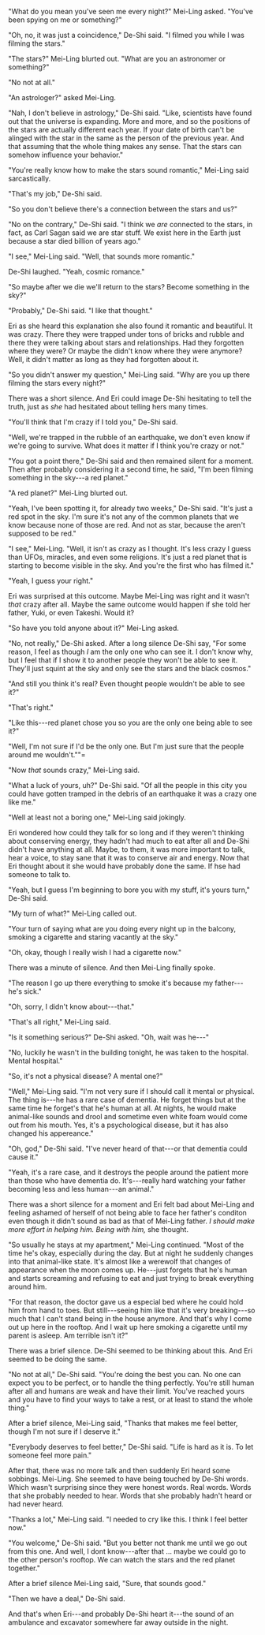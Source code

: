 "What do you mean you've seen me every night?" Mei-Ling asked. "You've been spying on me or something?"

"Oh, no, it was just a coincidence," De-Shi said. "I filmed you while I was filming the stars."

"The stars?" Mei-Ling blurted out. "What are you an astronomer or something?"

"No not at all."

"An astrologer?" asked Mei-Ling.

"Nah, I don't believe in astrology," De-Shi said. "Like, scientists have found out that the universe is expanding. More and more, and so the positions of the stars are actually different each year. If your date of birth can't be alinged with the star in the same as the person of the previous year. And that assuming that the whole thing makes any sense. That the stars can somehow influence your behavior."

"You're really know how to make the stars sound romantic," Mei-Ling said sarcastically.

"That's my job," De-Shi said.

"So you don't believe there's a connection between the stars and us?"

"No on the contrary," De-Shi said. "I think we *are* connected to the stars, in fact, as Carl Sagan said we are star stuff. We exist here in the Earth just because a star died billion of years ago."

"I see," Mei-Ling said. "Well, that sounds more romantic."

De-Shi laughed. "Yeah, cosmic romance."

"So maybe after we die we'll return to the stars? Become something in the sky?"

"Probably," De-Shi said. "I like that thought."

Eri as she heard this explanation she also found it romantic and beautiful. It was crazy. There they were trapped under tons of bricks and rubble and there they were talking about stars and relationships. Had they forgotten where they were? Or maybe the didn't know where they were anymore? Well, it didn't matter as long as they had forgotten about it.

"So you didn't answer my question," Mei-Ling said. "Why are you up there filming the stars every night?"

There was a short silence. And Eri could image De-Shi hesitating to tell the truth, just as *she* had hesitated about telling hers many times.

"You'll think that I'm crazy if I told you," De-Shi said.

"Well, we're trapped in the rubble of an earthquake, we don't even know if we're going to survive. What does it matter if I think you're crazy or not."

"You got a point there," De-Shi said and then remained silent for a moment. Then after probably considering it a second time, he said, "I'm been filming something in the sky---a red planet."

"A red planet?" Mei-Ling blurted out.

"Yeah, I've been spotting it, for already two weeks," De-Shi said. "It's just a red spot in the sky. I'm sure it's not any of the common planets that we know because none of those are red. And not as star, because the aren't supposed to be red."

"I see," Mei-Ling. "Well, it isn't as crazy as I thought. It's less crazy I guess than UFOs, miracles, and even some religions. It's just a red planet that is starting to become visible in the sky. And you're the first who has filmed it."

"Yeah, I guess your right."

Eri was surprised at this outcome. Maybe Mei-Ling was right and it wasn't *that* crazy after all. Maybe the same outcome would happen if she told her father, Yuki, or even Takeshi. Would it?

"So have you told anyone about it?" Mei-Ling asked.

"No, not really," De-Shi asked. After a long silence De-Shi say, "For some reason, I feel as though *I* am the only one who can see it. I don't know why, but I feel that if I show it to another people they won't be able to see it. They'll just squint at the sky and only see the stars and the black cosmos."

"And still you think it's real? Even thought people wouldn't be able to see it?"

"That's right."

"Like this---red planet chose you so you are the only one being able to see it?"

"Well, I'm not sure if I'd be the only one. But I'm just sure that the people around me wouldn't.""=

"Now *that* sounds crazy," Mei-Ling said.

"What a luck of yours, uh?" De-Shi said. "Of all the people in this city you could have gotten tramped in the debris of an earthquake it was a crazy one like me."

"Well at least not a boring one," Mei-Ling said jokingly.

Eri wondered how could they talk for so long and if they weren't thinking about conserving energy, they hadn't had much to eat after all and De-Shi didn't have anything at all. Maybe, to them, it was more important to talk, hear a voice, to stay sane that it was to conserve air and energy. Now that Eri thought about it she would have probably done the same. If hse had someone to talk to.

"Yeah, but I guess I'm beginning to bore you with my stuff, it's yours turn," De-Shi said.

"My turn of what?" Mei-Ling called out.

"Your turn of saying what are you doing every night up in the balcony, smoking a cigarette and staring vacantly at the sky."

"Oh, okay, though I really wish I had a cigarette now."

There was a minute of silence. And then Mei-Ling finally spoke.

"The reason I go up there everything to smoke it's because my father---he's sick."

"Oh, sorry, I didn't know about---that."

"That's all right," Mei-Ling said.

"Is it something serious?" De-Shi asked. "Oh, wait was he---"

"No, luckily he wasn't in the building tonight, he was taken to the hospital. Mental hospital."

"So, it's not a physical disease? A mental one?"

"Well," Mei-Ling said. "I'm not very sure if I should call it mental or physical. The thing is---he has a rare case of dementia. He forget things but at the same time he forget's that he's human at all. At nights, he would make animal-like sounds and drool and sometime even white foam would come out from his mouth. Yes, it's a psychological disease, but it has also changed his appereance."

"Oh, god," De-Shi said. "I've never heard of that---or that dementia could cause it."

"Yeah, it's a rare case, and it destroys the people around the patient more than those who have dementia do. It's---really hard watching your father becoming less and less human---an animal."

There was a short silence for a moment and Eri felt bad about Mei-Ling and feeling ashamed of herself of not being able to face her father's conditon even though it didn't sound as bad as that of Mei-Ling father. *I should make more effort in helping him. Being with him,* she thought.

"So usually he stays at my apartment," Mei-Ling continued. "Most of the time he's okay, especially during the day. But at night he suddenly changes into that animal-like state. It's almost like a werewolf that changes of appearance when the moon comes up. He---just forgets that he's human and starts screaming and refusing to eat and just trying to break everything around him.

"For that reason, the doctor gave us a especial bed where he could hold him from hand to toes. But still---seeing him like that it's very breaking---so much that I can't stand being in the house anymore. And that's why I come out up here in the rooftop. And I wait up here smoking a cigarette until my parent is asleep. Am terrible isn't it?"

There was a brief silence. De-Shi seemed to be thinking about this. And Eri seemed to be doing the same.

"No not at all," De-Shi said. "You're doing the best you can. No one can expect you to be perfect, or to handle the thing perfectly. You're still human after all and humans are weak and have their limit. You've reached yours and you have to find your ways to take a rest, or at least to stand the whole thing."

After a brief silence, Mei-Ling said, "Thanks that makes me feel better, though I'm not sure if I deserve it."

"Everybody deserves to feel better," De-Shi said. "Life is hard as it is. To let someone feel more pain."

After that, there was no more talk and then suddenly Eri heard some sobbings. Mei-Ling. She seemed to have being touched by De-Shi words. Which wasn't surprising since they were honest words. Real words. Words that she probably needed to hear. Words that she probably hadn't heard or had never heard.

"Thanks a lot," Mei-Ling said. "I needed to cry like this. I think I feel better now."

"You welcome," De-Shi said. "But you better not thank me until we go out from this one. And well, I  dont know---after that ... maybe we could go to the other person's rooftop. We can watch the stars and the red planet together."

After a brief silence Mei-Ling said, "Sure, that sounds good."

"Then we have a deal," De-Shi said.

And that's when Eri---and probably De-Shi heart it---the sound of an ambulance and excavator somewhere far away outside in the night.
